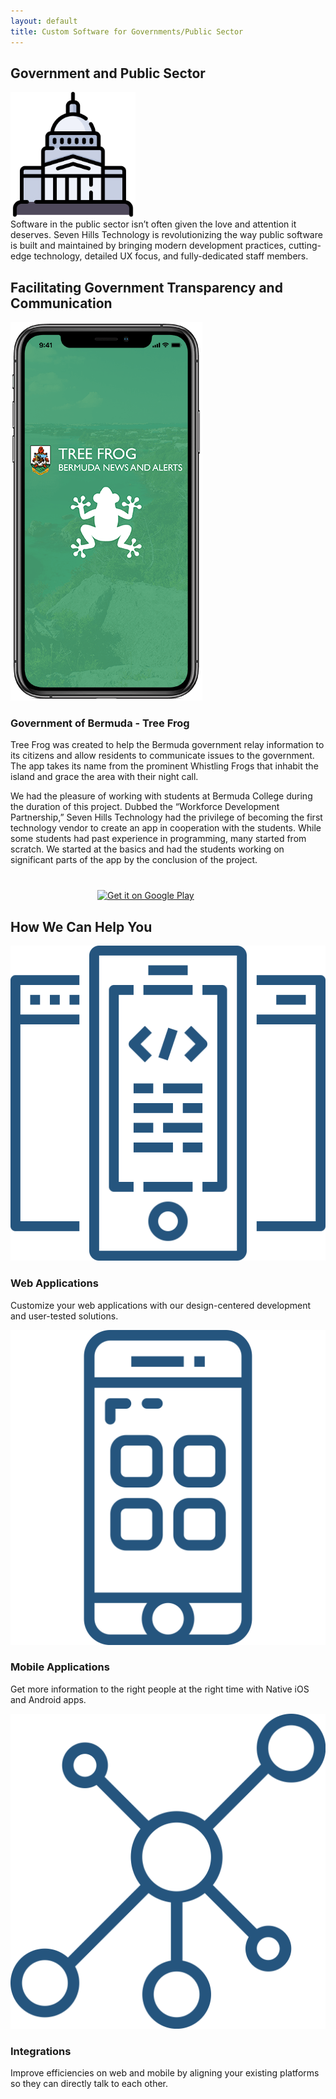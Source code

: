 ```yaml
---
layout: default
title: Custom Software for Governments/Public Sector
---
```


<section class="sh-intro">
    <div class="sh-tagline">
        <h2 class="sh-header-lines"><span>Government and Public Sector</span></h2>
        <div id="publicSectorFeature" >
            <img src="/images/government.svg" style="width: 200px"/>
        </div>
    </div>
    <div class="sh-description">
        Software in the public sector isn’t often given the love and attention it deserves. Seven Hills Technology is revolutionizing the way public software is built and maintained by bringing modern development practices, cutting-edge technology, detailed UX focus, and fully-dedicated staff members.
    </div>
</section>

<div class="sh-band-flair dark-top"></div>
<section class="sh-dark-band">
    <h2 class="sh-dark-band-header">Facilitating Government Transparency and Communication</h2>
    <div id="govtWrapper">
        <div id="treeFrogImageWrapper">
            <img src="/images/tree-frog-device-frame.png" alt="Image of Bermuda Tree Frog App" />
        </div>
        <div id="treeFrogTextWrapper">
            <h3>Government of Bermuda - Tree Frog</h3>
            <p>
                Tree Frog was created to help the Bermuda government relay information to its citizens and allow residents to communicate issues to the government. The app takes its name from the prominent Whistling Frogs that inhabit the island and grace the area with their night call.
            </p>
            <p>
                We had the pleasure of working with students at Bermuda College during the duration of this project. Dubbed the “Workforce Development Partnership,” Seven Hills Technology had the privilege of becoming the first technology vendor to create an app in cooperation with the students. While some students had past experience in programming, many started from scratch. We started at the basics and had the students working on significant parts of the app by the conclusion of the project.
            </p>
            <div id="playStoreButtons">
                <a href="https://itunes.apple.com/us/app/bermuda-tree-frog/id1457602409?mt=8" style="display:inline-block;overflow:hidden;background:url(https://linkmaker.itunes.apple.com/en-us/badge-lrg.svg?releaseDate=2019-03-27&kind=iossoftware&bubble=ios_apps) no-repeat;width:135px;height:40px;"></a> 
                <a href='https://play.google.com/store/apps/details?id=gov.bermuda.treeFrog&hl=en_US&pcampaignid=MKT-Other-global-all-co-prtnr-py-PartBadge-Mar2515-1'><img alt='Get it on Google Play' src='https://play.google.com/intl/en_us/badges/images/generic/en_badge_web_generic.png' style="height: 60px;"/></a>
            </div>
        </div>
    </div>
</section>
<div class="sh-band-flair dark-bottom"></div>

<section class="sh-white-band">
    <h2 class="sh-white-band-header">How We Can Help You</h2>
    <div class="sh-services" id="govtServices">
        <div class="sh-service govt-service">
            <img src="/images/cloud-blue.svg" alt="Web Apps" />
            <h3>Web Applications</h3>
            <p>Customize your web applications with our design-centered development and user-tested solutions.</p>
        </div>
        <div class="sh-service govt-service">
            <img src="/images/mobile-blue.svg" alt="Mobile Apps" />
            <h3>Mobile Applications</h3>
            <p>Get more information to the right people at the right time with Native iOS and Android apps.</p>
        </div>
        <div class="sh-service govt-service">
            <img src="/images/integration-blue.svg" alt="Integrations" />
            <h3>Integrations</h3>
            <p>Improve efficiencies on web and mobile by aligning your existing platforms so they can directly talk to each other.</p>
        </div>
    </div>
</section>